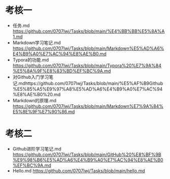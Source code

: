 # 考核一
* 任务.md https://github.com/0707lwj/Tasks/blob/main/%E4%BB%BB%E5%8A%A1.md
* Markdown学习笔记.md https://github.com/0707lwj/Tasks/blob/main/Markdown%E5%AD%A6%E4%B9%A0%E7%AC%94%E8%AE%B0.md
* Typora的功能.md https://github.com/0707lwj/Tasks/blob/main/Typora%20%E7%9A%84%E5%8A%9F%E8%83%BD%EF%BC%9A.md
* 对Github入门学习笔记.mdhttps://github.com/0707lwj/Tasks/blob/main/%E5%AF%B9Github%E5%85%A5%E9%97%A8%E5%AD%A6%E4%B9%A0%E7%AC%94%E8%AE%B0%20.md
* Markdown的原理.md https://github.com/0707lwj/Tasks/blob/main/Markdown%E7%9A%84%E5%8E%9F%E7%90%86.md
# 考核二
* Github进阶学习笔记.md https://github.com/0707lwj/Tasks/blob/main/GitHub%20%E8%BF%9B%E9%98%B6%E5%AD%A6%E4%B9%A0%E7%AC%94%E8%AE%B0%EF%BC%9A.md
* Hello.md https://github.com/0707lwj/Tasks/blob/main/hello.md
